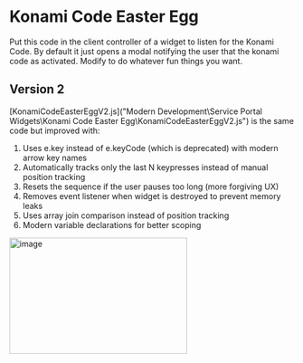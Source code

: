 # Konami Code Easter Egg

Put this code in the client controller of a widget to listen for the Konami Code. By default it just opens a modal notifying the user that the konami code as activated. Modify to do whatever fun things you want.

## Version 2

[KonamiCodeEasterEggV2.js]("Modern Development\Service Portal Widgets\Konami Code Easter Egg\KonamiCodeEasterEggV2.js") is the same code but improved with:

1. Uses e.key instead of e.keyCode (which is deprecated) with modern arrow key names
2. Automatically tracks only the last N keypresses instead of manual position tracking
3. Resets the sequence if the user pauses too long (more forgiving UX)
4. Removes event listener when widget is destroyed to prevent memory leaks
5. Uses array join comparison instead of position tracking
6. Modern variable declarations for better scoping

<img width="314" height="205" alt="image" src="https://github.com/user-attachments/assets/ea39dbdf-c252-4f7f-942d-8f26319ca6e2" />
